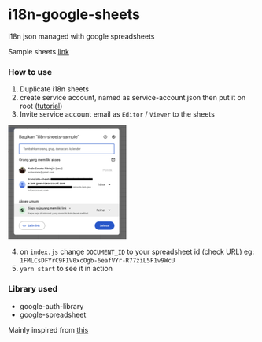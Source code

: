 # i18n-google-sheets
i18n json managed with google spreadsheets

Sample sheets [link](https://docs.google.com/spreadsheets/d/1FMLCsDFYrC9FIV0xcOgb-6eafVYr-R77ziL5F1v9WcU/edit?gid=247846459#gid=247846459)

### How to use

1. Duplicate i18n sheets
2. create service account, named as service-account.json then put it on root ([tutorial](https://cloud.google.com/iam/docs/service-accounts-create))
3. Invite service account email as `Editor` / `Viewer` to the sheets
<img src="./img/share.png" width="240" />

4. on `index.js` change `DOCUMENT_ID` to your spreadsheet id (check URL) eg: `1FMLCsDFYrC9FIV0xcOgb-6eafVYr-R77ziL5F1v9WcU`
5. `yarn start` to see it in action

### Library used

- google-auth-library
- google-spreadsheet

Mainly inspired from [this](https://medium.com/js-dojo/manage-i18n-translations-from-google-sheet-e2ccc340aa3)
